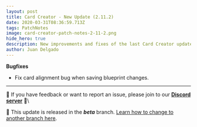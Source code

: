 ```yaml
---
layout: post
title: Card Creator - New Update (2.11.2)
date: 2020-03-31T08:36:59.713Z
tags: PatchNotes
image: card-creator-patch-notes-2-11-2.png
hide_hero: true
description: New improvements and fixes of the last Card Creator update!
author: Juan Delgado
---
```

<!--StartFragment-->

**Bugfixes**

* Fix card alignment bug when saving blueprint changes.

---

📌 If you have feedback or want to report an issue, please join to our **[Discord server](http://discord.gg/pixelatto)** 💬\

📌 This update is released in the ***beta*** branch. [Learn how to change to another branch here](/blog/beta-and-legacy-versions).